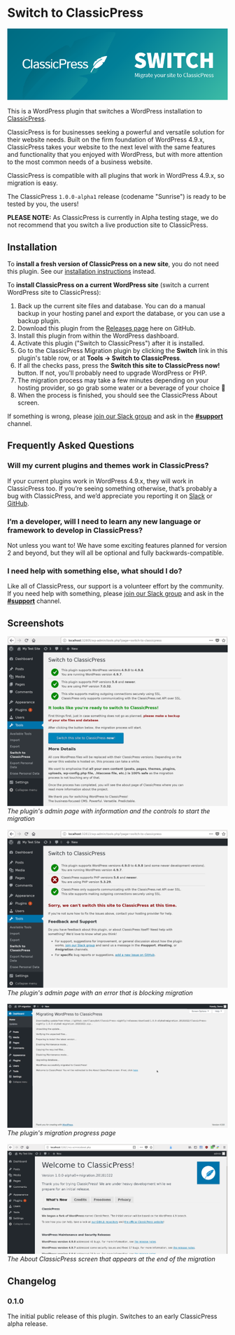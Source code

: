# Switch to ClassicPress

![](assets/banner-772x250.png)

This is a WordPress plugin that switches a WordPress installation to
[ClassicPress](https://www.classicpress.net).

ClassicPress is for businesses seeking a powerful and versatile solution for
their website needs. Built on the firm foundation of WordPress 4.9.x,
ClassicPress takes your website to the next level with the same features and
functionality that you enjoyed with WordPress, but with more attention to the
most common needs of a business website.

ClassicPress is compatible with all plugins that work in WordPress 4.9.x, so
migration is easy.

The ClassicPress `1.0.0-alpha1` release (codename "Sunrise") is ready to be
tested by you, the users!

**PLEASE NOTE:** As ClassicPress is currently in Alpha testing stage, we do not
recommend that you switch a live production site to ClassicPress.

## Installation

To **install a fresh version of ClassicPress on a new site**, you do not need
this plugin.  See our
[installation instructions](https://docs.classicpress.net/installing-classicpress/)
instead.

To **install ClassicPress on a current WordPress site** (switch a current
WordPress site to ClassicPress):

1. Back up the current site files and database. You can do a manual backup in
   your hosting panel and export the database, or you can use a backup plugin.
2. Download this plugin from the
   [Releases page](https://github.com/ClassicPress/ClassicPress-Migration-Plugin/releases)
   here on GitHub.
2. Install this plugin from within the WordPress dashboard.
4. Activate this plugin ("Switch to ClassicPress") after it is installed.
5. Go to the ClassicPress Migration plugin by clicking the **Switch** link in
   this plugin's table row, or at **Tools -> Switch to ClassicPress**.
6. If all the checks pass, press the **Switch this site to ClassicPress now!**
   button. If not, you'll probably need to upgrade WordPress or PHP.
7. The migration process may take a few minutes depending on your hosting
   provider, so go grab some water or a beverage of your choice 🙂
8. When the process is finished, you should see the ClassicPress About screen.

If something is wrong, please
[join our Slack group](https://www.classicpress.net/join-slack/)
and ask in the
[**#support**](https://classicpress.slack.com/messages/support/)
channel.

## Frequently Asked Questions

### Will my current plugins and themes work in ClassicPress?

If your current plugins work in WordPress 4.9.x, they will work in ClassicPress
too.  If you’re seeing something otherwise, that’s probably a bug with
ClassicPress, and we’d appreciate you reporting it on
[Slack](https://www.classicpress.net/join-slack/)
or
[GitHub](https://github.com/ClassicPress).

### I’m a developer, will I need to learn any new language or framework to develop in ClassicPress?

Not unless you want to!  We have some exciting features planned for version 2
and beyond, but they will all be optional and fully backwards-compatible.

### I need help with something else, what should I do?

Like all of ClassicPress, our support is a volunteer effort by the community.
If you need help with something, please
[join our Slack group](https://www.classicpress.net/join-slack/)
and ask in the
[**#support**](https://classicpress.slack.com/messages/support/)
channel.

## Screenshots

![](assets/screenshot-1.png)
_The plugin's admin page with information and the controls to start the migration_
<br><br>
![](assets/screenshot-2.png)
_The plugin's admin page with an error that is blocking migration_
<br><br>
![](assets/screenshot-3.png)
_The plugin's migration progress page_
<br><br>
![](assets/screenshot-4.png)
_The About ClassicPress screen that appears at the end of the migration_

## Changelog

### 0.1.0

The initial public release of this plugin.  Switches to an early ClassicPress alpha release.
